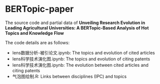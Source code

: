 # BERTopic-paper
The source code and partial data of **Unveiling Research Evolution in Leading Agricultural Universities: A BERTopic-Based Analysis of Hot Topics and Knowledge Flow**<br>

The code details are as follows:

- lens数据分析-被引论文.ipynb: The topics and evolution of cited articles
- lens科学技术演化图.ipynb: The topics and evolution of citing patents
- lens科学技术演化图.ipynb: The evolution between cited articles and citing patents
- 气泡图绘制.R: Links between disciplines (IPC) and topics

